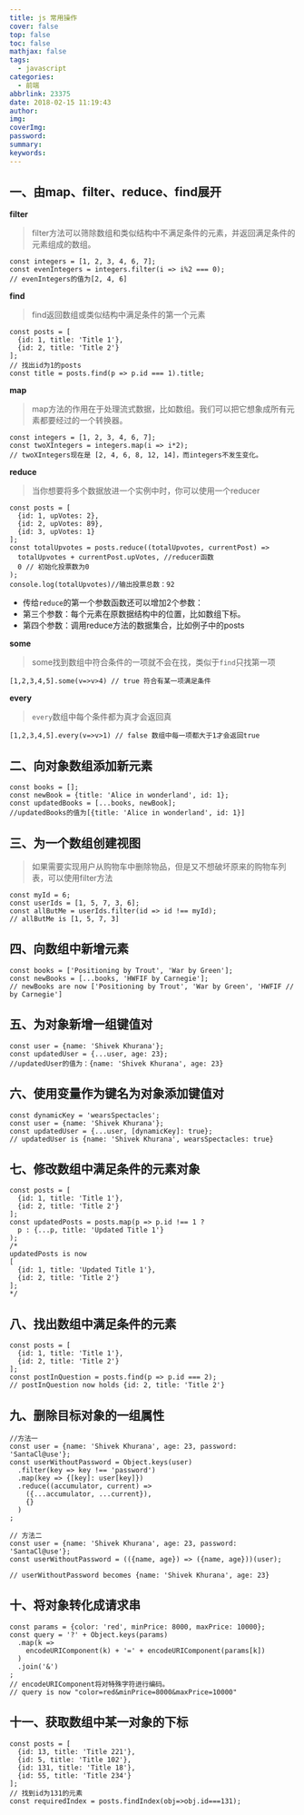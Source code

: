 ```yaml
---
title: js 常用操作
cover: false
top: false
toc: false
mathjax: false
tags:
  - javascript
categories:
  - 前端
abbrlink: 23375
date: 2018-02-15 11:19:43
author:
img:
coverImg:
password:
summary:
keywords:
---
```

## 一、由map、filter、reduce、find展开

**filter**

> filter方法可以筛除数组和类似结构中不满足条件的元素，并返回满足条件的元素组成的数组。

```
const integers = [1, 2, 3, 4, 6, 7];
const evenIntegers = integers.filter(i => i%2 === 0);
// evenIntegers的值为[2, 4, 6]
```

**find**

> find返回数组或类似结构中满足条件的第一个元素

```
const posts = [
  {id: 1, title: 'Title 1'},
  {id: 2, title: 'Title 2'}
];
// 找出id为1的posts
const title = posts.find(p => p.id === 1).title;
```

**map**

> map方法的作用在于处理流式数据，比如数组。我们可以把它想象成所有元素都要经过的一个转换器。

```
const integers = [1, 2, 3, 4, 6, 7];
const twoXIntegers = integers.map(i => i*2);
// twoXIntegers现在是 [2, 4, 6, 8, 12, 14]，而integers不发生变化。
```

**reduce**

> 当你想要将多个数据放进一个实例中时，你可以使用一个reducer

```
const posts = [
  {id: 1, upVotes: 2},
  {id: 2, upVotes: 89},
  {id: 3, upVotes: 1}
];
const totalUpvotes = posts.reduce((totalUpvotes, currentPost) =>     
  totalUpvotes + currentPost.upVotes, //reducer函数
  0 // 初始化投票数为0
);
console.log(totalUpvotes)//输出投票总数：92
```

- 传给`reduce`的第一个参数函数还可以增加2个参数：
- 第三个参数：每个元素在原数据结构中的位置，比如数组下标。
- 第四个参数：调用reduce方法的数据集合，比如例子中的posts

**some**

> some找到数组中符合条件的一项就不会在找，类似于`find`只找第一项

```
[1,2,3,4,5].some(v=>v>4) // true 符合有某一项满足条件
```

**every**

> `every`数组中每个条件都为真才会返回真

```
[1,2,3,4,5].every(v=>v>1) // false 数组中每一项都大于1才会返回true
```

## 二、向对象数组添加新元素

```
const books = [];
const newBook = {title: 'Alice in wonderland', id: 1};
const updatedBooks = [...books, newBook];
//updatedBooks的值为[{title: 'Alice in wonderland', id: 1}]
```

## 三、为一个数组创建视图

> 如果需要实现用户从购物车中删除物品，但是又不想破坏原来的购物车列表，可以使用filter方法

```
const myId = 6;
const userIds = [1, 5, 7, 3, 6];
const allButMe = userIds.filter(id => id !== myId);
// allButMe is [1, 5, 7, 3]
```

## 四、向数组中新增元素

```
const books = ['Positioning by Trout', 'War by Green'];
const newBooks = [...books, 'HWFIF by Carnegie'];
// newBooks are now ['Positioning by Trout', 'War by Green', 'HWFIF // by Carnegie']
```

## 五、为对象新增一组键值对

```
const user = {name: 'Shivek Khurana'};
const updatedUser = {...user, age: 23};
//updatedUser的值为：{name: 'Shivek Khurana', age: 23}
```

## 六、使用变量作为键名为对象添加键值对

```
const dynamicKey = 'wearsSpectacles';
const user = {name: 'Shivek Khurana'};
const updatedUser = {...user, [dynamicKey]: true};
// updatedUser is {name: 'Shivek Khurana', wearsSpectacles: true}
```

## 七、修改数组中满足条件的元素对象

```
const posts = [
  {id: 1, title: 'Title 1'},
  {id: 2, title: 'Title 2'}
];
const updatedPosts = posts.map(p => p.id !== 1 ?
  p : {...p, title: 'Updated Title 1'}
);
/*
updatedPosts is now 
[
  {id: 1, title: 'Updated Title 1'},
  {id: 2, title: 'Title 2'}
];
*/
```

## 八、找出数组中满足条件的元素

```
const posts = [
  {id: 1, title: 'Title 1'},
  {id: 2, title: 'Title 2'}
];
const postInQuestion = posts.find(p => p.id === 2);
// postInQuestion now holds {id: 2, title: 'Title 2'}
```

## 九、删除目标对象的一组属性

```
//方法一
const user = {name: 'Shivek Khurana', age: 23, password: 'SantaCl@use'};
const userWithoutPassword = Object.keys(user)
  .filter(key => key !== 'password')
  .map(key => {[key]: user[key]})
  .reduce((accumulator, current) => 
    ({...accumulator, ...current}),
    {}
  )
;

// 方法二
const user = {name: 'Shivek Khurana', age: 23, password: 'SantaCl@use'};
const userWithoutPassword = (({name, age}) => ({name, age}))(user);

// userWithoutPassword becomes {name: 'Shivek Khurana', age: 23}
```

## 十、将对象转化成请求串

```
const params = {color: 'red', minPrice: 8000, maxPrice: 10000};
const query = '?' + Object.keys(params)
  .map(k =>   
    encodeURIComponent(k) + '=' + encodeURIComponent(params[k])
  )
  .join('&')
;
// encodeURIComponent将对特殊字符进行编码。
// query is now "color=red&minPrice=8000&maxPrice=10000"
```

## 十一、获取数组中某一对象的下标

```
const posts = [
  {id: 13, title: 'Title 221'},
  {id: 5, title: 'Title 102'},
  {id: 131, title: 'Title 18'},
  {id: 55, title: 'Title 234'}
];
// 找到id为131的元素
const requiredIndex = posts.findIndex(obj=>obj.id===131);
```